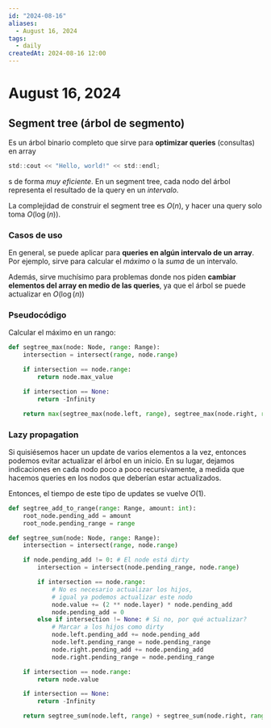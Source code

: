 ```yaml
---
id: "2024-08-16"
aliases:
  - August 16, 2024
tags:
  - daily
createdAt: 2024-08-16 12:00
---
```


# August 16, 2024

## Segment tree (árbol de segmento)

Es un árbol binario completo que sirve para **optimizar queries** (consultas) en array

```c
std::cout << "Hello, world!" << std::endl;
```

s de forma *muy eficiente*. En un segment tree, cada nodo del árbol representa el resultado de la query en un *intervalo*.

La complejidad de construir el segment tree es $O(n)$, y hacer una query solo toma $O(\log(n))$.

### Casos de uso

En general, se puede aplicar para **queries en algún intervalo de un array**. Por ejemplo, sirve para calcular el *máximo* o la *suma* de un intervalo.

Además, sirve muchísimo para problemas donde nos piden **cambiar elementos del array en medio de las queries**, ya que el árbol se puede actualizar en $O(\log(n))$

### Pseudocódigo

Calcular el máximo en un rango:

```python
def segtree_max(node: Node, range: Range):
	intersection = intersect(range, node.range)

	if intersection == node.range:
		return node.max_value

	if intersection == None:
		return -Infinity

	return max(segtree_max(node.left, range), segtree_max(node.right, range))

```

### Lazy propagation

Si quisiésemos hacer un update de varios elementos a la vez, entonces podemos evitar actualizar el árbol en un inicio. En su lugar, dejamos indicaciones en cada nodo poco a poco recursivamente, a medida que hacemos queries en los nodos que deberían estar actualizados.

Entonces, el tiempo de este tipo de updates se vuelve $O(1)$.

```python
def segtree_add_to_range(range: Range, amount: int):
	root_node.pending_add = amount
	root_node.pending_range = range

def segtree_sum(node: Node, range: Range):
	intersection = intersect(range, node.range)

	if node.pending_add != 0: # El node está dirty
		intersection = intersect(node.pending_range, node.range)

		if intersection == node.range:
			# No es necesario actualizar los hijos,
			# igual ya podemos actualizar este nodo
			node.value += (2 ** node.layer) * node.pending_add
			node.pending_add = 0
		else if intersection != None: # Si no, por qué actualizar?
			# Marcar a los hijos como dirty
			node.left.pending_add += node.pending_add
			node.left.pending_range = node.pending_range
			node.right.pending_add += node.pending_add
			node.right.pending_range = node.pending_range

	if intersection == node.range:
		return node.value

	if intersection == None:
		return -Infinity

	return segtree_sum(node.left, range) + segtree_sum(node.right, range)

```
